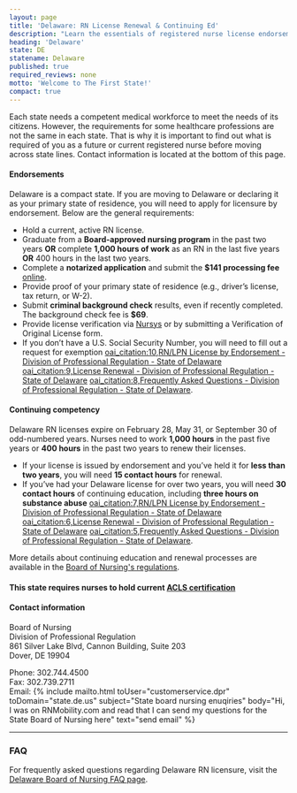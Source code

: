 ```yaml
---
layout: page
title: 'Delaware: RN License Renewal & Continuing Ed'
description: "Learn the essentials of registered nurse license endorsement, renewal, and continuing education in Delaware. Stay compliant with your nursing license."
heading: 'Delaware'
state: DE
statename: Delaware
published: true
required_reviews: none
motto: 'Welcome to The First State!'
compact: true
---
```


Each state needs a competent medical workforce to meet the needs of its citizens. However, the requirements for some healthcare professions are not the same in each state. That is why it is important to find out what is required of you as a future or current registered nurse before moving across state lines. Contact information is located at the bottom of this page.

#### Endorsements

Delaware is a compact state. If you are moving to Delaware or declaring it as your primary state of residence, you will need to apply for licensure by endorsement. Below are the general requirements:

- Hold a current, active RN license.
- Graduate from a **Board-approved nursing program** in the past two years **OR** complete **1,000 hours of work** as an RN in the last five years **OR** 400 hours in the last two years.
- Complete a **notarized application** and submit the **$141 processing fee** [online](https://delpros.delaware.gov/OH_HomePage).
- Provide proof of your primary state of residence (e.g., driver’s license, tax return, or W-2).
- Submit **criminal background check** results, even if recently completed. The background check fee is **$69**.
- Provide license verification via [Nursys](https://www.nursys.com) or by submitting a Verification of Original License form.
- If you don’t have a U.S. Social Security Number, you will need to fill out a request for exemption [oai_citation:10,RN/LPN License by Endorsement - Division of Professional Regulation - State of Delaware](https://dpr.delaware.gov/boards/nursing/reciprocity/) [oai_citation:9,License Renewal - Division of Professional Regulation - State of Delaware](https://dpr.delaware.gov/boards/nursing/renewal/) [oai_citation:8,Frequently Asked Questions - Division of Professional Regulation - State of Delaware](https://dpr.delaware.gov/boards/nursing/faqs/).

#### Continuing competency

Delaware RN licenses expire on February 28, May 31, or September 30 of odd-numbered years. Nurses need to work **1,000 hours** in the past five years or **400 hours** in the past two years to renew their licenses.

- If your license is issued by endorsement and you’ve held it for **less than two years**, you will need **15 contact hours** for renewal.
- If you’ve had your Delaware license for over two years, you will need **30 contact hours** of continuing education, including **three hours on substance abuse** [oai_citation:7,RN/LPN License by Endorsement - Division of Professional Regulation - State of Delaware](https://dpr.delaware.gov/boards/nursing/reciprocity/) [oai_citation:6,License Renewal - Division of Professional Regulation - State of Delaware](https://dpr.delaware.gov/boards/nursing/renewal/) [oai_citation:5,Frequently Asked Questions - Division of Professional Regulation - State of Delaware](https://dpr.delaware.gov/boards/nursing/faqs/).

More details about continuing education and renewal processes are available in the [Board of Nursing's regulations](https://regulations.delaware.gov/AdminCode/title24/1900.shtml).

#### This state requires nurses to hold current [ACLS certification](https://www.acls.net/delaware-acls-pals-bls)

#### Contact information

Board of Nursing  
Division of Professional Regulation  
861 Silver Lake Blvd, Cannon Building, Suite 203  
Dover, DE 19904

Phone: 302.744.4500  
Fax: 302.739.2711  
Email: {% include mailto.html
      toUser="customerservice.dpr"
      toDomain="state.de.us"
      subject="State board nursing enuqiries"
      body="Hi, I was on RNMobility.com and read that I can send my questions for the State Board of Nursing here"
      text="send email"
    %} 
 

---

### FAQ

For frequently asked questions regarding Delaware RN licensure, visit the [Delaware Board of Nursing FAQ page](https://dpr.delaware.gov/boards/nursing/faqs/).
